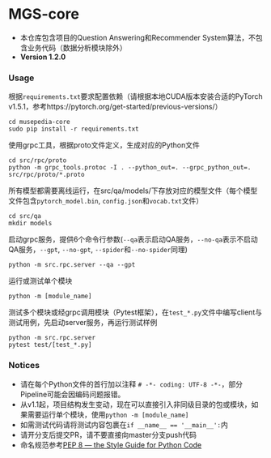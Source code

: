 # MGS-core
- 本仓库包含项目的Question Answering和Recommender System算法，不包含业务代码（数据分析模块除外）
- **Version 1.2.0**

### Usage
根据`requirements.txt`要求配置依赖（请根据本地CUDA版本安装合适的PyTorch v1.5.1，参考https://pytorch.org/get-started/previous-versions/）
```shell
cd musepedia-core
sudo pip install -r requirements.txt
```

使用grpc工具，根据proto文件定义，生成对应的Python文件
```shell
cd src/rpc/proto
python -m grpc_tools.protoc -I . --python_out=. --grpc_python_out=. src/rpc/proto/*.proto 
```

所有模型都需要离线运行，在src/qa/models/下存放对应的模型文件（每个模型文件包含`pytorch_model.bin`, `config.json`和`vocab.txt`文件）
```shell
cd src/qa
mkdir models
```

启动grpc服务，提供6个命令行参数(`--qa`表示启动QA服务，`--no-qa`表示不启动QA服务，`--gpt`, `--no-gpt`, `--spider`和`--no-spider`同理)
```shell
python -m src.rpc.server --qa --gpt
```

运行或测试单个模块
```shell
python -m [module_name]
```

测试多个模块或经grpc调用模块（Pytest框架），在`test_*.py`文件中编写client与测试用例，先启动server服务，再运行测试样例
```shell
python -m src.rpc.server
pytest test/[test_*.py]
```

### Notices
- 请在每个Python文件的首行加以注释 `# -*- coding: UTF-8 -*-`，部分Pipeline可能会因编码问题报错。
- 从v1.1起，项目结构发生变动，现在可以直接引入非同级目录的包或模块，如果需要运行单个模块，使用`python -m [module_name]`
- 如需测试代码请将测试内容包裹在`if __name__ == '__main__':`内
- 请开分支后提交PR，请不要直接向master分支push代码
- 命名规范参考[PEP 8 — the Style Guide for Python Code](https://pep8.org)
